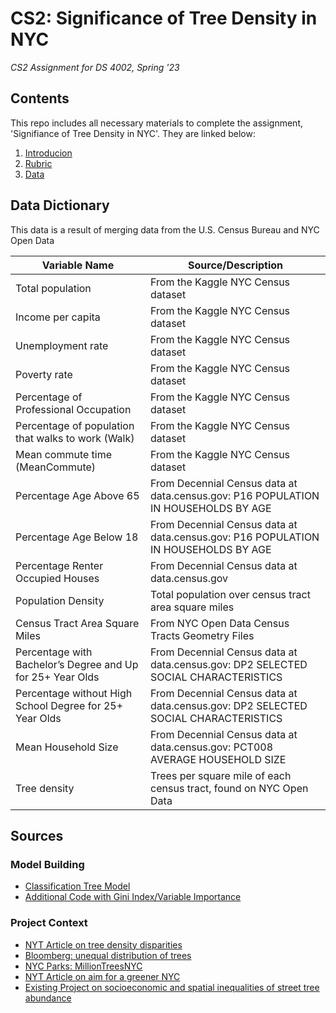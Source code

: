 # CS2: Significance of Tree Density in NYC
*CS2 Assignment for DS 4002, Spring '23*

## Contents

This repo includes all necessary materials to complete the assignment, 'Signifiance of Tree Density in NYC'. They are linked below:

1. [Introducion](./Hook%20document.pdf)
2. [Rubric](./Rubric.pdf)
3. [Data](./treeDensity_data.csv)

## Data Dictionary

This data is a result of merging data from the U.S. Census Bureau and NYC Open Data

| Variable Name | Source/Description |
| --- | --- |
| Total population | From the Kaggle NYC Census dataset |
| Income per capita | From the Kaggle NYC Census dataset |
| Unemployment rate | From the Kaggle NYC Census dataset |
| Poverty rate | From the Kaggle NYC Census dataset |
| Percentage of Professional Occupation | From the Kaggle NYC Census dataset |
| Percentage of population that walks to work (Walk) | From the Kaggle NYC Census dataset |
| Mean commute time (MeanCommute) | From the Kaggle NYC Census dataset |
| Percentage Age Above 65 | From Decennial Census data at data.census.gov: P16 POPULATION IN HOUSEHOLDS BY AGE |
| Percentage Age Below 18 | From Decennial Census data at data.census.gov: P16 POPULATION IN HOUSEHOLDS BY AGE |
| Percentage Renter Occupied Houses | From Decennial Census data at data.census.gov |
| Population Density | Total population over census tract area square miles |
| Census Tract Area Square Miles | From NYC Open Data Census Tracts Geometry Files |
| Percentage with Bachelor’s Degree and Up for 25+ Year Olds | From Decennial Census data at data.census.gov: DP2 SELECTED SOCIAL CHARACTERISTICS |
| Percentage without High School Degree for 25+ Year Olds | From Decennial Census data at data.census.gov: DP2 SELECTED SOCIAL CHARACTERISTICS |
| Mean Household Size | From Decennial Census data at data.census.gov: PCT008 AVERAGE HOUSEHOLD SIZE |
| Tree density | Trees per square mile of each census tract, found on NYC Open Data |



## Sources 

### Model Building
- [Classification Tree Model](https://bookdown.org/jhvdz1/ml2/classification-decision-trees.html)
- [Additional Code with Gini Index/Variable Importance](https://rstudio-pubs-static.s3.amazonaws.com/108298_75e23efda7f845f98af2c549a26b5958.html)

### Project Context
- [NYT Article on tree density disparities](https://www.nytimes.com/interactive/2021/06/30/opinion/environmental-inequity-trees-critical-infrastructure.html)
- [Bloomberg:  unequal distribution of trees](https://www.bloomberg.com/news/articles/2021-06-25/mapping-the-unequal-distribution-of-trees)
- [NYC Parks: MillionTreesNYC](https://www.nycgovparks.org/trees/milliontreesnyc)
- [NYT Article on aim for a greener NYC](https://www.nytimes.com/2022/02/12/nyregion/trees-parks-nyc.html)
- [Existing Project on socioeconomic and spatial inequalities of street tree abundance](https://www.sciencedirect.com/science/article/abs/pii/S0169204620314766)
